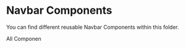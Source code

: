 <h1>Navbar Components</h1>

You can find different reusable Navbar Components within this folder.

All Componen
